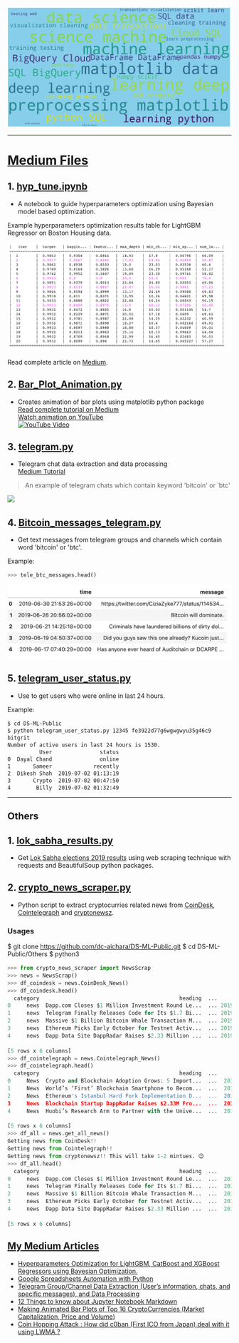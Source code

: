 
<img src="images/wordcloud.png">

---

# [Medium Files](https://github.com/dc-aichara/DS-ML-Public/tree/master/Medium_Files)

## 1. [hyp_tune.ipynb](https://github.com/dc-aichara/DS-ML-Public/blob/master/Medium_Files/hyp_tune.ipynb)

- A notebook to guide hyperparameters optimization using Bayesian model based optimization. 

Example hyperparameters optimization results table for LightGBM Regressor on Boston Housing data. 

<img src="images/hyp_lgbm.png">

Read complete article on [Medium](https://medium.com/analytics-vidhya/hyperparameters-optimization-for-lightgbm-catboost-and-xgboost-regressors-using-bayesian-6e7c495947a9). 

## 2. [Bar_Plot_Animation.py ](https://github.com/dc-aichara/DS-ML-Public/blob/master/Medium_Files/Bar_Plot_Animation.py)
- Creates animation of bar plots using matplotlib python package <br>
[Read complete tutorial on Medium](https://medium.com/@dc.aichara/making-animated-bar-plots-of-top-16-cryptocurrencies-market-capitalization-price-and-volume-7889788af264)<br>
[Watch animation on YouTube](https://www.youtube.com/watch?v=jqSuaRpCnro) <br>
[![YouTube Video](http://img.youtube.com/vi/jqSuaRpCnro/0.jpg)](http://www.youtube.com/watch?v=jqSuaRpCnro)

## 3. [telegram.py](https://github.com/dc-aichara/DS-ML-Public/blob/master/Medium_Files/telegram.py)
- Telegram chat data extraction and data processing <br>
[Medium Tutorial](https://medium.com/@dc.aichara/telegram-channel-data-extraction-users-information-chats-and-specific-messages-and-data-21bb54710fd3)  <br>

> An example of telegram chats which contain keyword 'bitcoin' or 'btc'

<img src='images/Bitcoin_text_ts.png'>


## 4. [Bitcoin_messages_telegram.py](https://github.com/dc-aichara/DS-ML-Public/blob/master/Medium_Files/Bitcoin_messages_telegram.py)
- Get text messages from telegram groups and channels which contain word 'bitcoin' or 'btc'. <br>

Example: 

```python
>>> tele_btc_messages.head()

```
<img src='images/tele_text.png'>

## 5. [telegram_user_status.py](https://github.com/dc-aichara/DS-ML-Public/blob/master/Medium_Files/telegram_user_status.py)
- Use to get users who were online in last 24 hours.

Example: 
```
$ cd DS-ML-Public
$ python telegram_user_status.py 12345 fe3922d77g6wgwgwyu35g46c9 bitgrit
Number of active users in last 24 hours is 1530.
          User               status
0  Dayal Chand               online
1       Sameer             recently
2  Dikesh Shah  2019-07-02 01:13:19
3       Crypto  2019-07-02 00:47:50
4        Billy  2019-07-02 01:32:49

```
*** 

## Others 

## 1. [lok_sabha_results.py](https://github.com/dc-aichara/DS-ML-Public/blob/master/Others/lok_sabha_results.py)
- Get [Lok Sabha elections 2019 results](https://results.eci.gov.in/pc/en/partywise/index.htm) using web scraping technique with requests and BeautifulSoup python packages. 

## 2. [crypto_news_scraper.py](https://github.com/dc-aichara/DS-ML-Public/blob/master/Others/crypto_news_scraper.py)
- Python script to extract cryptocurries related news from [CoinDesk](https://www.coindesk.com), [Cointelegraph](https://cointelegraph.com) and [cryptonewsz](https://www.cryptonewsz.com). 

### Usages
$ git clone https://github.com/dc-aichara/DS-ML-Public.git
$ cd DS-ML-Public/Others
$ python3 

```python
>>> from crypto_news_scraper import NewsScrap
>>> news = NewsScrap()
>>> df_coindesk = news.CoinDesk_News()
>>> df_coindesk.head()
  category                                            heading  ...                time    source
0     news  Dapp.com Closes $1 Million Investment Round Le...  ... 2019-09-06 22:00:00  CoinDesk
1     news  Telegram Finally Releases Code for Its $1.7 Bi...  ... 2019-09-06 21:46:00  CoinDesk
2     news  Massive $1 Billion Bitcoin Whale Transaction M...  ... 2019-09-06 19:00:00  CoinDesk
3     news  Ethereum Picks Early October for Testnet Activ...  ... 2019-09-06 18:00:00  CoinDesk
4     news  Dapp Data Site DappRadar Raises $2.33 Million ...  ... 2019-09-06 17:00:00  CoinDesk

[5 rows x 6 columns]
>>> df_cointelegraph = news.Cointelegraph_News()
>>> df_cointelegraph.head()
  category                                            heading  ...                 time         source
0     News  Crypto and Blockchain Adoption Grows: 5 Import...  ...  2019-09-09 11:15:03  CoinTelegraph
1     News  World’s ‘First’ Blockchain Smartphone to Becom...  ...  2019-09-09 08:15:03  CoinTelegraph
2     News  Ethereum's Istanbul Hard Fork Implementation D...  ...  2019-09-09 08:15:03  CoinTelegraph
3     News  Blockchain Startup DappRadar Raises $2.33M Fro...  ...  2019-09-09 08:15:03  CoinTelegraph
4     News  Huobi’s Research Arm to Partner with the Unive...  ...  2019-09-09 07:15:03  CoinTelegraph

[5 rows x 6 columns]
>>> df_all = news.get_all_news()
Getting news from CoinDesk!!
Getting news from Cointelegraph!!
Getting news from cryptonewsz!! This will take 1-2 mintues. 😉
>>> df_all.head()
  category                                            heading  ...                 time    source
0     news  Dapp.com Closes $1 Million Investment Round Le...  ...  2019-09-06 22:00:00  CoinDesk
1     news  Telegram Finally Releases Code for Its $1.7 Bi...  ...  2019-09-06 21:46:00  CoinDesk
2     news  Massive $1 Billion Bitcoin Whale Transaction M...  ...  2019-09-06 19:00:00  CoinDesk
3     news  Ethereum Picks Early October for Testnet Activ...  ...  2019-09-06 18:00:00  CoinDesk
4     news  Dapp Data Site DappRadar Raises $2.33 Million ...  ...  2019-09-06 17:00:00  CoinDesk

[5 rows x 6 columns]


```

## [My Medium Articles](https://medium.com/@dcaichara)
-  [Hyperparameters Optimization for LightGBM, CatBoost and XGBoost Regressors using Bayesian Optimization.](https://medium.com/game-of-data/hyperparameters-optimization-for-lightgbm-catboost-and-xgboost-regressors-using-bayesian-6e7c495947a9)
-  [Google Spreadsheets Automation with Python](https://medium.com/@dcaichara/play-with-google-spreadsheets-with-python-301dd4ee36eb)
-  [Telegram Group/Channel Data Extraction (User’s information, chats, and specific messages), and Data Processing](https://medium.com/@dcaichara/telegram-channel-data-extraction-users-information-chats-and-specific-messages-and-data-21bb54710fd3)
-  [12 Things to know about Jupyter Notebook Markdown](https://medium.com/@dcaichara/12-things-to-know-about-jupyter-notebook-markdown-3f6cef811707)
-  [Making Animated Bar Plots of Top 16 CryptoCurrencies (Market Capitalization, Price and Volume)](https://medium.com/@dcaichara/telegram-channel-data-extraction-users-information-chats-and-specific-messages-and-data-21bb54710fd3)
-  [Coin Hopping Attack : How did c0ban (First ICO from Japan) deal with it using LWMA ?](https://medium.com/@dcaichara/coin-hopping-attack-how-did-c0ban-first-ico-from-japan-deal-with-it-using-lwma-9facda2f02b6)
